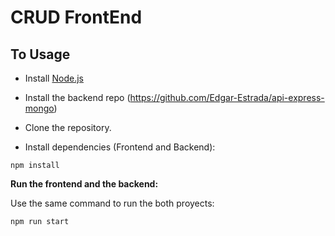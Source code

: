 # CRUD FrontEnd

## To Usage

- Install [Node.js](https://nodejs.org/es/)

- Install the backend repo (https://github.com/Edgar-Estrada/api-express-mongo)

- Clone the repository.

- Install dependencies (Frontend and Backend):
```
npm install
```

**Run the frontend and the backend:**

Use the same command to run the both proyects: 
```
npm run start
```